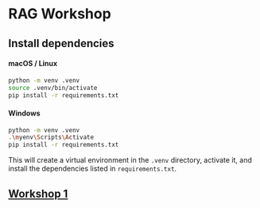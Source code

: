# RAG Workshop

## Install dependencies

#### macOS / Linux
```bash
python -m venv .venv
source .venv/bin/activate
pip install -r requirements.txt
```

#### Windows
```bash
python -m venv .venv
.\myenv\Scripts\Activate
pip install -r requirements.txt
```

This will create a virtual environment in the `.venv` directory, activate it, and install the dependencies listed in `requirements.txt`.

## [Workshop 1](WORKSHOP1.md)